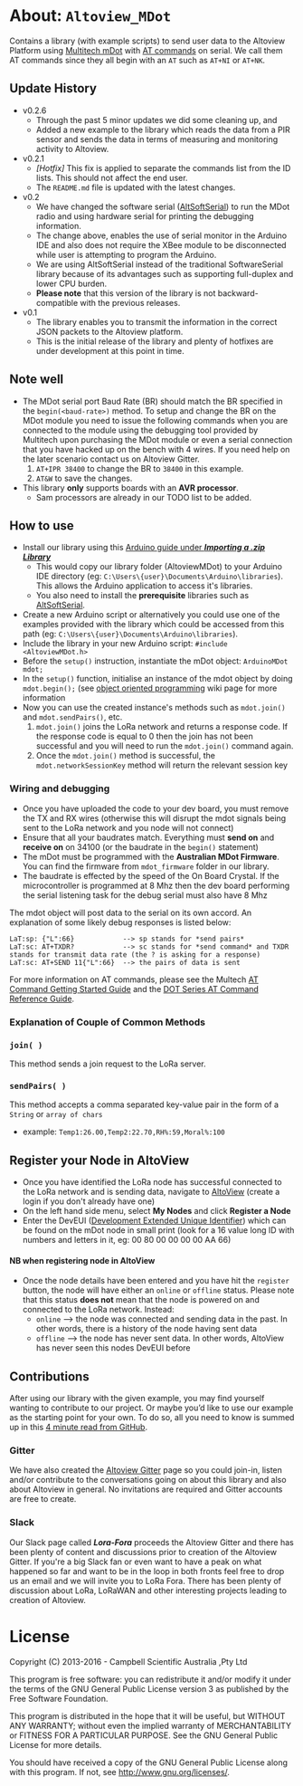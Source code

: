 # About:  `Altoview_MDot`
Contains a library (with example scripts) to send user data to the Altoview Platform using [Multitech mDot](http://www.multitech.com/brands/multiconnect-mdot) with [AT commands](https://www.sparkfun.com/datasheets/Cellular%20Modules/AT_Commands_Reference_Guide_r0.pdf) on serial. We call them AT commands since they all begin with an `AT` such as `AT+NI` or `AT+NK`.

## Update History 
- v0.2.6
	- Through the past 5 minor updates we did some cleaning up, and
	- Added a new example to the library which reads the data from a PIR sensor and sends the data in terms of measuring and monitoring activity to Altoview.
- v0.2.1
	- *[Hotfix]* This fix is applied to separate the commands list from the ID lists. This should not affect the end user.
	- The `README.md` file is updated with the latest changes.
- v0.2
	- We have changed the software serial ([AltSoftSerial](https://www.pjrc.com/teensy/td_libs_AltSoftSerial.html)) to run the MDot radio and using hardware serial for printing the debugging information.
	- The change above, enables the use of serial monitor in the Arduino IDE and also does not require the XBee module to be disconnected while user is attempting to program the Arduino. 
	- We are using AltSoftSerial instead of the traditional SoftwareSerial library because of its advantages such as supporting full-duplex and lower CPU burden.
	-  **Please note** that this version of the library is not backward-compatible with the previous releases.
-  v0.1
	- The library enables you to transmit the information in the correct JSON packets to the Altoview platform.
	- This is the initial release of the library and plenty of hotfixes are under development at this point in time.

## Note well 
- The MDot serial port Baud Rate (BR) should match the BR specified in the `begin(<baud-rate>)` method. To setup and change the BR on the MDot module you need to issue the following commands when you are connected to the module using the debugging tool provided by Multitech upon purchasing the MDot module or even a serial connection that you have hacked up on the bench with 4 wires. If you need help on the later scenario contact us on Altoview Gitter.
  1. `AT+IPR 38400` to change the BR to `38400` in this example.
  2. `AT&W` to save the changes.
- This library **only** supports boards with an **AVR processor**.
	- Sam processors are already in our TODO list to be added.

## How to use
- Install our library using this [Arduino guide under ***Importing a .zip Library***](https://www.arduino.cc/en/Guide/Libraries#toc4)
	- This would copy our library folder (AltoviewMDot) to your Arduino IDE directory (eg: `C:\Users\{user}\Documents\Arduino\libraries`). This allows the Arduino application to access it's libraries.
	- You also need to install the **prerequisite** libraries such as [AltSoftSerial](https://www.pjrc.com/teensy/td_libs_AltSoftSerial.html). 
- Create a new Arduino script or alternatively you could use one of the examples provided with the library which could be accessed from this path (eg: `C:\Users\{user}\Documents\Arduino\libraries`).
- Include the library in your new Arduino script: `#include <AltoviewMDot.h>`
- Before the `setup()` instruction, instantiate the mDot object: `ArduinoMDot mdot;`
- In the `setup()` function, initialise an instance of the mdot object by doing `mdot.begin();` (see [object oriented programming](https://en.wikipedia.org/wiki/Object-oriented_programming) wiki page for more information
- Now you can use the created instance's methods such as `mdot.join()` and `mdot.sendPairs()`, etc. 
  1. `mdot.join()` joins the LoRa network and returns a response code. If the response code is equal to 0 then the join has not been successful and you will need to run the `mdot.join()` command again. 
  2. Once the `mdot.join()` method is successful, the `mdot.networkSessionKey` method will return the relevant session key


### Wiring and debugging 
- Once you have uploaded the code to your dev board, you must remove the TX and RX wires (otherwise this will disrupt the mdot signals being sent to the LoRa network and you node will not connect) 
- Ensure that all your baudrates match. Everything must **send on** and **receive on** on 34100 (or the baudrate in the `begin()` statement)
- The mDot must be programmed with the **Australian MDot Firmware**. You can find the firmware from `mdot_firmware` folder in our library.
- The baudrate is effected by the speed of the On Board Crystal. If the microcontroller is programmed at 8 Mhz then the dev board performing the serial listening task for the debug serial must also have 8 Mhz 


The mdot object will post data to the serial on its own accord. An explanation of some likely debug responses is listed below: 
```
LaT:sp: {"L":66}            --> sp stands for *send pairs* 
LaT:sc: AT+TXDR?            --> sc stands for *send command* and TXDR stands for transmit data rate (the ? is asking for a response) 
LaT:sc: AT+SEND 11{"L":66}  --> the pairs of data is sent 
```
For more information on AT commands, please see the Multech [AT Command Getting Started Guide](http://www.multitech.net/developer/software/mdot-software/at-command-firmware-user-guide/) and the [DOT Series AT Command Reference Guide](http://www.multitech.com/documents/publications/manuals/s000643.pdf).

### Explanation of Couple of Common Methods 

### `join( )`
This method sends a join request to the LoRa server.

### `sendPairs( )`
This method accepts a comma separated key-value pair in the form of a `String` or `array of chars`
- example:
`Temp1:26.00,Temp2:22.70,RH%:59,Moral%:100`

## Register your Node in AltoView
- Once you have identified the LoRa node has successful connected to the LoRa network and is sending data, navigate to [AltoView](http://www.altoview.com/) (create a login if you don't already have one) 
- On the left hand side menu, select **My Nodes** and click **Register a Node** 
- Enter the DevEUI ([Development Extended Unique Identifier](https://en.wikipedia.org/wiki/MAC_address)) which can be found on the mDot node in small print (look for a 16 value long ID with numbers and letters in it, eg: 00 80 00 00 00 00 AA 66) 

#### NB when registering node in AltoView 
- Once the node details have been entered and you have hit the `register` button, the node will have either an `online` or `offline` status. Please note that this status **does not** mean that the node is powered on and connected to the LoRa network. Instead: 
  - `online` --> the node was connected and sending data in the past. In other words, there is a history of the node having sent data
  - `offline` --> the node has never sent data. In other words, AltoView has never seen this nodes DevEUI before 


## Contributions 
After using our library with the given example, you may find yourself wanting to contribute to our project. Or maybe you’d like to use our example as the starting point for your own. To do so, all you need to know is summed up in this [4 minute read from GitHub](https://guides.github.com/activities/forking/).

### Gitter 
We have also created the [Altoview Gitter](https://gitter.im/Altoview/) page so you could join-in, listen and/or contribute to the conversations going on about this library and also about Altoview in general. No invitations are required and Gitter accounts are free to create.

### Slack
Our Slack page called ***Lora-Fora*** proceeds the Altoview Gitter and there has been plenty of content and discussions prior to creation of the Altoview Gitter. If you're a big Slack fan or even want to have a peak on what happened so far and want to be in the loop in both fronts feel free to drop us an email and we will invite you to LoRa Fora. There has been plenty of discussion about LoRa, LoRaWAN and other interesting projects leading to creation of Altoview.
  

# License
Copyright (C) 2013-2016 - Campbell Scientific Australia ,Pty Ltd

This program is free software: you can redistribute it and/or modify
it under the terms of the GNU General Public License version 3 as 
published by the Free Software Foundation.

This program is distributed in the hope that it will be useful,
but WITHOUT ANY WARRANTY; without even the implied warranty of
MERCHANTABILITY or FITNESS FOR A PARTICULAR PURPOSE.  See the
GNU General Public License for more details.

You should have received a copy of the GNU General Public License
along with this program. If not, see <http://www.gnu.org/licenses/>.

